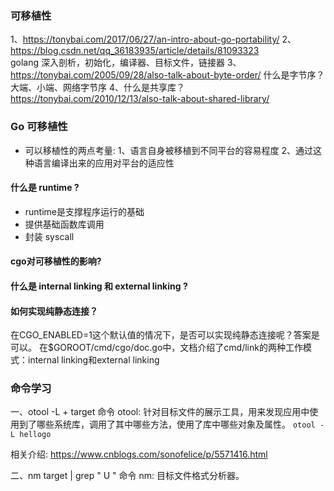 ### 可移植性
1、https://tonybai.com/2017/06/27/an-intro-about-go-portability/
2、https://blog.csdn.net/qq_36183935/article/details/81093323  
golang 深入剖析，初始化，编译器、目标文件，链接器 
3、https://tonybai.com/2005/09/28/also-talk-about-byte-order/ 什么是字节序？ 
大端、小端、网络字节序
4、什么是共享库？https://tonybai.com/2010/12/13/also-talk-about-shared-library/

### Go 可移植性

- 可以移植性的两点考量: 1、语言自身被移植到不同平台的容易程度 2、通过这种语言编译出来的应用对平台的适应性

#### 什么是 runtime ?
- runtime是支撑程序运行的基础
- 提供基础函数库调用
- 封装 syscall


#### cgo对可移植性的影响?

#### 什么是 internal linking 和 external linking ?


#### 如何实现纯静态连接？
在CGO_ENABLED=1这个默认值的情况下，是否可以实现纯静态连接呢？答案是可以。
在$GOROOT/cmd/cgo/doc.go中，文档介绍了cmd/link的两种工作模式：internal linking和external linking

### 命令学习

一、otool -L + target 命令
otool:  针对目标文件的展示工具，用来发现应用中使用到了哪些系统库，调用了其中哪些方法，使用了库中哪些对象及属性。
`otool -L hellogo`

相关介绍: https://www.cnblogs.com/sonofelice/p/5571416.html


二、nm target | grep " U " 命令
nm: 目标文件格式分析器。


